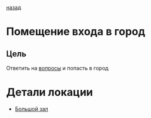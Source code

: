 [назад](/index.md)
# Помещение входа в город

## Цель
Ответить на [вопросы](./puzzles.md) и попасть в город

# Детали локации
* [Большой зал](./description.md)
